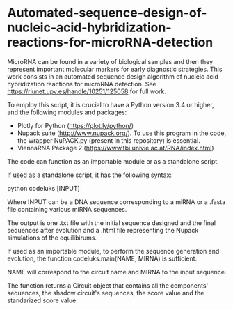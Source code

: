 # Automated-sequence-design-of-nucleic-acid-hybridization-reactions-for-microRNA-detection
MicroRNA can be found in a variety of biological samples and then they represent important molecular markers for early diagnostic strategies. This work consists in an automated sequence design algorithm of nucleic acid hybridization reactions for microRNA detection. See https://riunet.upv.es/handle/10251/125058 for full work.

To employ this script, it is crucial to have a Python version 3.4 or higher, and the following modules and packages:

- Plotly for Python (https://plot.ly/python/)
- Nupack suite (http://www.nupack.org/). To use this program in the code, the wrapper NuPACK.py (present in this repository) is essential.
- ViennaRNA Package 2 (https://www.tbi.univie.ac.at/RNA/index.html)

The code can function as an importable module or as a standalone script.

If used as a standalone script, it has the following syntax:

python codeluks [INPUT]

Where INPUT can be a DNA sequence corresponding to a miRNA or a .fasta file containing various miRNA sequences.

The output is one .txt file with the initial sequence designed and the final sequences after evolution and a .html file representing the Nupack simulations of the equilibirums.

If used as an importable module, to perform the sequence generation and evolution, the function codeluks.main(NAME, MIRNA) is sufficient.

NAME will correspond to the circuit name and MIRNA to the input sequence.

The function returns a Circuit object that contains all the components' sequences, the shadow circuit's sequences, the score value and the standarized score value.
